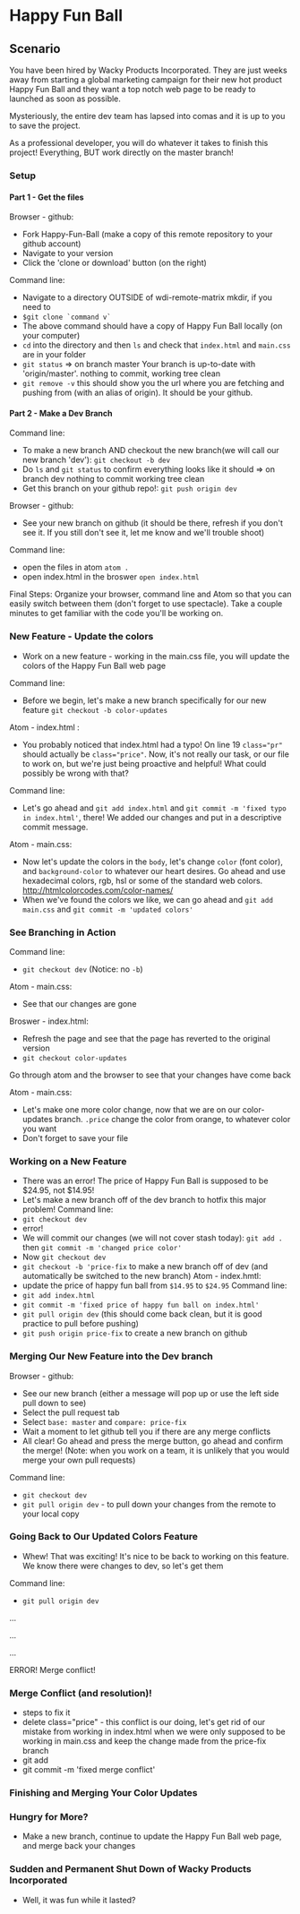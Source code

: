# Happy Fun Ball

## Scenario
You have been hired by Wacky Products Incorporated. They are just weeks away from starting a global marketing campaign for their new hot product Happy Fun Ball and they want a top notch web page to be ready to launched as soon as possible.

Mysteriously, the entire dev team has lapsed into comas and it is up to you to save the project.

As a professional developer, you will do whatever it takes to finish this project! Everything, BUT work directly on the master branch!


### Setup
#### Part 1 - Get the files
Browser - github:
- Fork Happy-Fun-Ball (make a copy of this remote repository to your github account)
- Navigate to your version
- Click the 'clone or download' button (on the right)

Command line:
- Navigate to a directory OUTSIDE of wdi-remote-matrix
mkdir, if you need to
- ```$git clone `command v` ```
- The above command should have a copy of Happy Fun Ball locally (on your computer)
- `cd` into the directory and then `ls` and check that `index.html` and `main.css` are in your folder
- `git status`
=> on branch master
Your branch is up-to-date with 'origin/master'.
nothing to commit, working tree clean
- `git remove -v` this should show you the url where you are fetching and pushing from (with an alias of origin). It should be your github.

#### Part 2 - Make a Dev Branch
Command line:
- To make a new branch AND checkout the new branch(we will call our new branch 'dev'): `git checkout -b dev`
- Do `ls` and `git status` to confirm everything looks like it should
=> on branch dev
nothing to commit working tree clean
- Get this branch on your github repo!: `git push origin dev`

Browser - github:
- See your new branch on github (it should be there, refresh if you don't see it. If you still don't see it, let me know and we'll trouble shoot)

Command line:
- open the files in atom `atom .`
- open index.html in the broswer `open index.html`

Final Steps:
Organize your browser, command line and Atom so that you can easily switch between them (don't forget to use spectacle).
Take a couple minutes to get familiar with the code you'll be working on.

### New Feature - Update the colors
- Work on a new feature - working in the main.css file, you will update the colors of the Happy Fun Ball web page

Command line:
- Before we begin, let's make a new branch specifically for our new feature `git checkout -b color-updates`

Atom - index.html :
- You probably noticed that index.html had a typo! On line 19 `class="pr"` should actually be `class="price"`. Now, it's not really our task, or our file to work on, but we're just being proactive and  helpful! What could possibly be wrong with that?

Command line:
- Let's go ahead and `git add index.html` and `git commit -m 'fixed typo in index.html'`, there! We added our changes and put in a descriptive commit message.

Atom - main.css:
- Now let's update the colors in the `body`, let's change `color` (font color), and `background-color` to whatever our heart desires. Go ahead and use hexadecimal colors, rgb, hsl or some of the standard web colors. http://htmlcolorcodes.com/color-names/
- When we've found the colors we like, we can go ahead and `git add main.css` and `git commit -m 'updated colors'`

### See Branching in Action
Command line:
- `git checkout dev` (Notice: no `-b`)

Atom - main.css:
- See that our changes are gone

Broswer - index.html:
- Refresh the page and see that the page has reverted to the original version
- `git checkout color-updates`

Go through atom and the browser to see that your changes have come back

Atom - main.css:
- Let's make one more color change, now that we are on our color-updates branch. `.price` change the color from orange, to whatever color you want
- Don't forget to save your file

### Working on a New Feature
- There was an error! The price of Happy Fun Ball is supposed to be $24.95, not $14.95!
- Let's make a new branch off of the dev branch to hotfix this major problem!
Command line:
- `git checkout dev`
- error!
- We will commit our changes (we will not cover stash today): `git add .` then `git commit -m 'changed price color'`
- Now `git checkout dev`
- `git checkout -b 'price-fix` to make a new branch off of dev (and automatically be switched to the new branch)
Atom - index.hmtl:
- update the price of happy fun ball from `$14.95` to `$24.95`
Command line:
- `git add index.html`
- `git commit -m 'fixed price of happy fun ball on index.html'`
- `git pull origin dev` (this should come back clean, but it is good practice to pull before pushing)
- `git push origin price-fix` to create a new branch on github

### Merging Our New Feature into the Dev branch
Browser - github:
- See our new branch (either a message will pop up or use the left side pull down to see)
- Select the pull request tab
- Select `base: master` and `compare: price-fix`
- Wait a moment to let github tell you if there are any merge conflicts
- All clear! Go ahead and press the merge button, go ahead and confirm the merge! (Note: when you work on a team, it is unlikely that you would merge your own pull requests)

Command line:
- `git checkout dev`
- `git pull origin dev` - to pull down your changes from the remote to your local copy

### Going Back to Our Updated Colors Feature
- Whew! That was exciting! It's nice to be back to working on this feature. We know there were changes to dev, so let's get them

Command line:
- `git pull origin dev`

...

...

...

ERROR! Merge conflict!

### Merge Conflict (and resolution)!
- steps to fix it
- delete class="price" - this conflict is our doing, let's get rid of our mistake from working in index.html when we were only supposed to be working in main.css and keep the change made from the price-fix branch
- git add
- git commit -m 'fixed merge conflict'


### Finishing and Merging Your Color Updates


### Hungry for More?
- Make a new branch, continue to update the Happy Fun Ball web page, and merge back your changes

### Sudden and Permanent Shut Down of Wacky Products Incorporated
- Well, it was fun while it lasted?
